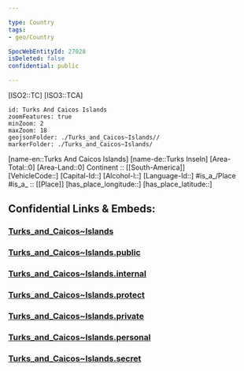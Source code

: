 ```yaml
---

type: Country
tags:
- geo/Country

SpocWebEntityId: 27028
isDeleted: false
confidential: public

---
```

[ISO2::TC] 
[ISO3::TCA] 

```leaflet
id: Turks And Caicos Islands
zoomFeatures: true 
minZoom: 2 
maxZoom: 18
geojsonFolder: ./Turks_and_Caicos~Islands//
markerFolder: ./Turks_and_Caicos~Islands/
```

[name-en::Turks And Caicos Islands] 
[name-de::Turks Inseln] 
[Area-Total::0] 
[Area-Land::0] 
Continent :: [[South-America]]  
[VehicleCode::] 
[Capital-Id::] 
[Alcohol-l::] 
[Language-Id::] 
#is_a_/Place  
#is_a_ :: [[Place]] 
[has_place_longitude::] 
[has_place_latitude::] 


## Confidential Links & Embeds: 

### [Turks_and_Caicos~Islands](/_Standards/Earth/Continent/America~Caribbean/Turks_and_Caicos~Islands.md) 

### [Turks_and_Caicos~Islands.public](/_public/Earth/Continent/America~Caribbean/Turks_and_Caicos~Islands.public.md) 

### [Turks_and_Caicos~Islands.internal](/_internal/Earth/Continent/America~Caribbean/Turks_and_Caicos~Islands.internal.md) 

### [Turks_and_Caicos~Islands.protect](/_protect/Earth/Continent/America~Caribbean/Turks_and_Caicos~Islands.protect.md) 

### [Turks_and_Caicos~Islands.private](/_private/Earth/Continent/America~Caribbean/Turks_and_Caicos~Islands.private.md) 

### [Turks_and_Caicos~Islands.personal](/_personal/Earth/Continent/America~Caribbean/Turks_and_Caicos~Islands.personal.md) 

### [Turks_and_Caicos~Islands.secret](/_secret/Earth/Continent/America~Caribbean/Turks_and_Caicos~Islands.secret.md)

